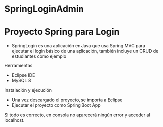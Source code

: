 # SpringLoginAdmin

# Proyecto Spring para Login 

- SpringLogin es una aplicación en Java que usa Spring MVC para ejecutar el login básico de una aplicación, también incluye un CRUD de estudiantes como ejemplo

Herramientas

- Eclipse IDE
- MySQL 8

Instalación y ejecución

- Una vez descargado el proyecto, se importa a Eclipse
- Ejecutar el proyecto como Spring Boot App

Si todo es correcto, en consola no aparecerá ningún error y acceder al localhost.

